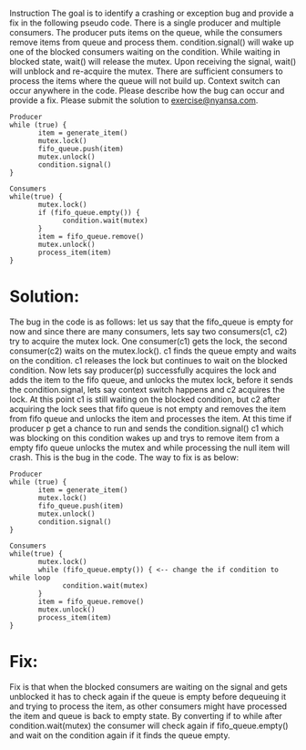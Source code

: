 Instruction
The goal is to identify a crashing or exception bug and provide a fix in the following pseudo code. There is a single producer and multiple consumers. The producer puts items on the queue, while the consumers remove items from queue and process them. condition.signal() will wake up one of the blocked consumers waiting on the condition. While waiting in blocked state, wait() will release the mutex. Upon receiving the signal, wait() will unblock and re-acquire the mutex. There are sufficient consumers to process the items where the queue will not build up. Context switch can occur anywhere in the code. Please describe how the bug can occur and provide a fix. Please submit the solution to exercise@nyansa.com.

```
Producer
while (true) {
       item = generate_item()
       mutex.lock()
       fifo_queue.push(item)
       mutex.unlock()
       condition.signal()
}

Consumers
while(true) {
       mutex.lock()
       if (fifo_queue.empty()) {
             condition.wait(mutex)
       }
       item = fifo_queue.remove()
       mutex.unlock()
       process_item(item)
}
```

# Solution:
  The bug in the code is as follows:
   let us say that the fifo_queue is empty for now and since there are many consumers, lets say two consumers(c1, c2) try to acquire the mutex lock. One consumer(c1) gets the lock, the second consumer(c2) waits on the mutex.lock(). c1 finds the queue empty and waits on the condition. c1 releases the lock but continues to wait on the blocked condition. Now lets say producer(p) successfully acquires the lock and adds the item to the fifo queue, and unlocks the mutex lock, before it sends the condition.signal, lets say context switch happens and c2 acquires the lock. At this point c1 is still waiting on the blocked condition, but c2 after acquiring the lock sees that fifo queue is not empty and removes the item from fifo queue and unlocks the item and processes the item. At this time if producer p get a chance to run and sends the condition.signal() c1 which was blocking on this condition wakes up and trys to remove item from a empty fifo queue unlocks the mutex and while processing the null item will crash.  This is the bug in the code. The way to fix is as below:



```
Producer
while (true) {
       item = generate_item()
       mutex.lock()
       fifo_queue.push(item)
       mutex.unlock()
       condition.signal()
}

Consumers
while(true) {
       mutex.lock()
       while (fifo_queue.empty()) { <-- change the if condition to while loop
             condition.wait(mutex)
       }
       item = fifo_queue.remove()
       mutex.unlock()
       process_item(item)
}
```

# Fix:
  Fix is that when the blocked consumers are waiting on the signal and gets unblocked it has to check again if the queue is empty before dequeuing it and trying to process the item, as other consumers might have processed the item and queue is back to empty state. By converting if to while after condition.wait(mutex) the consumer will check again if fifo_queue.empty()  and wait on the condition again if it finds the queue empty.

